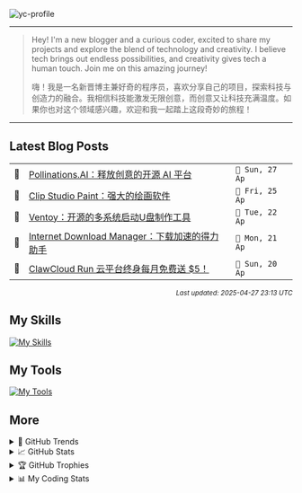 ![yc-profile](./resource/profile-banner.gif)

---

> Hey! I'm a new blogger and a curious coder, excited to share my projects and explore the blend of technology and creativity. I believe tech brings out endless possibilities, and creativity gives tech a human touch. Join me on this amazing journey!
> 
> 嗨！我是一名新晋博主兼好奇的程序员，喜欢分享自己的项目，探索科技与创造力的融合。我相信科技能激发无限创意，而创意又让科技充满温度。如果你也对这个领域感兴趣，欢迎和我一起踏上这段奇妙的旅程！
---

<!-- BLOG-POSTS:START -->
## Latest Blog Posts

<table>
<tr>
  <td>📝</td>
  <td><a href='https://ninblog.ycstation.work/post/25042701/'>Pollinations.AI：释放创意的开源 AI 平台</a></td>
  <td><code>📅 Sun, 27 Ap</code></td>
</tr>
<tr>
  <td>📝</td>
  <td><a href='https://ninblog.ycstation.work/post/25042501/'>Clip Studio Paint：强大的绘画软件</a></td>
  <td><code>📅 Fri, 25 Ap</code></td>
</tr>
<tr>
  <td>📝</td>
  <td><a href='https://ninblog.ycstation.work/post/25042201/'>Ventoy：开源的多系统启动U盘制作工具</a></td>
  <td><code>📅 Tue, 22 Ap</code></td>
</tr>
<tr>
  <td>📝</td>
  <td><a href='https://ninblog.ycstation.work/post/25042101/'>Internet Download Manager：下载加速的得力助手</a></td>
  <td><code>📅 Mon, 21 Ap</code></td>
</tr>
<tr>
  <td>📝</td>
  <td><a href='https://ninblog.ycstation.work/post/25042001/'>ClawCloud Run 云平台终身每月免费送 $5！</a></td>
  <td><code>📅 Sun, 20 Ap</code></td>
</tr>
</table>

<p align='right'><sup><i>Last updated: 2025-04-27 23:13 UTC</i></sup></p>

<!-- BLOG-POSTS:END -->

## My Skills

[![My Skills](https://skillicons.dev/icons?i=java,kotlin,nodejs,discordjs,bots,django,docker,html,css,js,bootstrap,jquery,electron,express,flask,gcp,git,githubactions,kafka,markdown,mongodb,mysql,npm,python,redis,spring,yarn&perline=10)](https://skillicons.dev)

## My Tools

[![My Tools](https://skillicons.dev/icons?i=androidstudio,apple,arch,arduino,bash,cloudflare,codepen,debian,discord,github,gmail,heroku,idea,instagram,linkedin,linux,mastodon,mint,notion,postman,powershell,raspberrypi,stackoverflow,twitter,ubuntu,vercel,vscode,webstorm,windows&perline=10)](https://skillicons.dev)

## More

<details>

  <summary>🌟 GitHub Trends</summary>

  <a href="#">![Github stats](https://api.githubtrends.io/user/svg/9guest/langs?time_range=one_year&include_private=True&loc_metric=changed&compact=True&theme=classic)</a>
  <a href="#">![Top Langs](https://api.githubtrends.io/user/svg/9guest/repos?time_range=one_year&group=other&loc_metric=changed&theme=classic)</a>

</details>

<details>

  <summary>📈 GitHub Stats</summary>

  | <a href="#"><img align="center" src="https://github-readme-stats.vercel.app/api?username=9guest&show_icons=true&include_all_commits=true&theme=transparent&hide_border=true" alt="9guest's github stats" /></a> | <a href="#"><img align="center" src="https://github-readme-stats.vercel.app/api/top-langs/?username=9guest&layout=compact&theme=transparent&hide_border=true" /></a> |
| ------------- | ------------- |

</details>

<details>

  <summary>🏆 GitHub Trophies</summary>

  ![My GitHub trophies](https://github-profile-trophy.vercel.app/?username=9guest&theme=radical&no-frame=true&no-bg=true)

</details>

<details>
  
  <summary>📊 My Coding Stats</summary>
 
  <br>

  ![My's WakaTime stats](https://github-readme-stats.vercel.app/api/wakatime?username=kyuguest\&layout=compact)
  
  <!--START_SECTION:waka-->
![Code Time](http://img.shields.io/badge/Code%20Time-48%20hrs%207%20mins-blue)

![Profile Views](http://img.shields.io/badge/Profile%20Views-241-blue)

📅 **I'm Most Productive on Friday** 

```text
Monday                   0 commits           ░░░░░░░░░░░░░░░░░░░░░░░░░   00.00 % 
Tuesday                  0 commits           ░░░░░░░░░░░░░░░░░░░░░░░░░   00.00 % 
Wednesday                1 commits           ██████░░░░░░░░░░░░░░░░░░░   25.00 % 
Thursday                 0 commits           ░░░░░░░░░░░░░░░░░░░░░░░░░   00.00 % 
Friday                   2 commits           ████████████░░░░░░░░░░░░░   50.00 % 
Saturday                 1 commits           ██████░░░░░░░░░░░░░░░░░░░   25.00 % 
Sunday                   0 commits           ░░░░░░░░░░░░░░░░░░░░░░░░░   00.00 % 
```


📊 **This Week I Spent My Time On** 

```text
🕑︎ Time Zone: Asia/Kuala_Lumpur

💬 Programming Languages: 
Other                    37 hrs 7 mins       █████████████████████░░░░   83.95 % 
Markdown                 4 hrs 19 mins       ██░░░░░░░░░░░░░░░░░░░░░░░   09.76 % 
YAML                     1 hr 55 mins        █░░░░░░░░░░░░░░░░░░░░░░░░   04.37 % 
XML                      24 mins             ░░░░░░░░░░░░░░░░░░░░░░░░░   00.91 % 
JavaScript               20 mins             ░░░░░░░░░░░░░░░░░░░░░░░░░   00.76 % 

🔥 Editors: 
Chrome                   35 hrs 21 mins      ████████████████████░░░░░   79.94 % 
Edge                     3 hrs 57 mins       ██░░░░░░░░░░░░░░░░░░░░░░░   08.97 % 
Cursor                   1 hr 46 mins        █░░░░░░░░░░░░░░░░░░░░░░░░   04.03 % 
VS Code                  1 hr 14 mins        █░░░░░░░░░░░░░░░░░░░░░░░░   02.80 % 
Histre                   1 hr 8 mins         █░░░░░░░░░░░░░░░░░░░░░░░░   02.57 % 

🐱‍💻 Projects: 
ghostty                  6 hrs 44 mins       ████░░░░░░░░░░░░░░░░░░░░░   15.24 % 
kose-font                5 hrs 27 mins       ███░░░░░░░░░░░░░░░░░░░░░░   12.34 % 
9guest                   5 hrs 3 mins        ███░░░░░░░░░░░░░░░░░░░░░░   11.45 % 
desktop-wakatime         3 hrs 41 mins       ██░░░░░░░░░░░░░░░░░░░░░░░   08.35 % 
rustdesk                 3 hrs 28 mins       ██░░░░░░░░░░░░░░░░░░░░░░░   07.85 % 

💻 Operating System: 
Windows                  41 hrs 30 mins      ███████████████████████░░   93.85 % 
Linux                    1 hr 31 mins        █░░░░░░░░░░░░░░░░░░░░░░░░   03.43 % 
Unknown OS               1 hr 8 mins         █░░░░░░░░░░░░░░░░░░░░░░░░   02.57 % 
Mac                      3 mins              ░░░░░░░░░░░░░░░░░░░░░░░░░   00.15 % 
```

**I Mostly Code in HTML** 

```text
HTML                     2 repos             ████████████░░░░░░░░░░░░░   50.00 % 
JavaScript               1 repo              ██████░░░░░░░░░░░░░░░░░░░   25.00 % 
CSS                      1 repo              ██████░░░░░░░░░░░░░░░░░░░   25.00 % 
```




 Last Updated on 27/04/2025 18:13:26 UTC
<!--END_SECTION:waka-->

</details>
